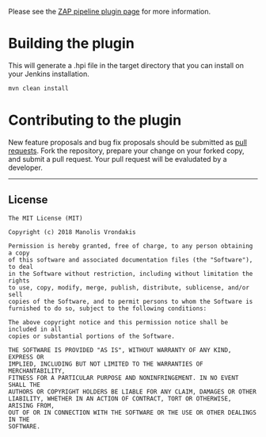 Please see the [ZAP pipeline plugin page](https://plugins.jenkins.io/zap-pipeline) for more information.


Building the plugin
===
This will generate a .hpi file in the target directory that you can install on your Jenkins installation.

```groovy
mvn clean install
```

Contributing to the plugin
===
New feature proposals and bug fix proposals should be submitted as [pull requests](https://help.github.com/articles/creating-a-pull-request). Fork the repository, prepare your change on your forked copy, and submit a pull request. Your pull request will be evaludated by a developer.

-----

## License

	The MIT License (MIT)
	
	Copyright (c) 2018 Manolis Vrondakis
	
	Permission is hereby granted, free of charge, to any person obtaining a copy
	of this software and associated documentation files (the "Software"), to deal
	in the Software without restriction, including without limitation the rights
	to use, copy, modify, merge, publish, distribute, sublicense, and/or sell
	copies of the Software, and to permit persons to whom the Software is
	furnished to do so, subject to the following conditions:
	
	The above copyright notice and this permission notice shall be included in all
	copies or substantial portions of the Software.
	
	THE SOFTWARE IS PROVIDED "AS IS", WITHOUT WARRANTY OF ANY KIND, EXPRESS OR
	IMPLIED, INCLUDING BUT NOT LIMITED TO THE WARRANTIES OF MERCHANTABILITY,
	FITNESS FOR A PARTICULAR PURPOSE AND NONINFRINGEMENT. IN NO EVENT SHALL THE
	AUTHORS OR COPYRIGHT HOLDERS BE LIABLE FOR ANY CLAIM, DAMAGES OR OTHER
	LIABILITY, WHETHER IN AN ACTION OF CONTRACT, TORT OR OTHERWISE, ARISING FROM,
	OUT OF OR IN CONNECTION WITH THE SOFTWARE OR THE USE OR OTHER DEALINGS IN THE
	SOFTWARE.
